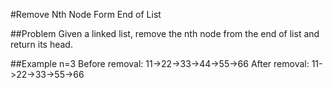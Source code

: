 #Remove Nth Node Form End of List

##Problem
Given a linked list, remove the nth node from the end of list and return its head.

##Example
n=3
Before removal: 11->22->33->44->55->66
After removal:  11->22->33->55->66
